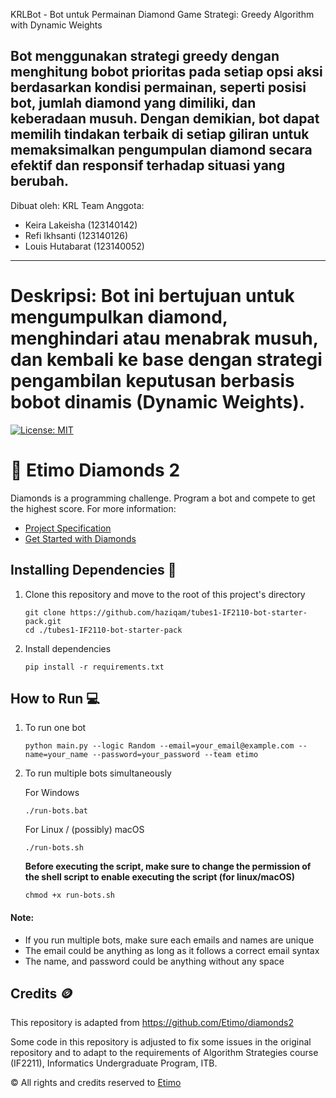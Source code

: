  KRLBot - Bot untuk Permainan Diamond Game
 Strategi: Greedy Algorithm with Dynamic Weights

 Bot menggunakan strategi greedy dengan menghitung bobot prioritas pada setiap opsi aksi berdasarkan kondisi permainan, seperti posisi bot, jumlah diamond yang dimiliki, dan keberadaan musuh. Dengan demikian, bot dapat memilih tindakan terbaik di setiap giliran untuk memaksimalkan pengumpulan diamond secara efektif dan responsif terhadap situasi yang berubah.
 -----------------------------------------------------------
Dibuat oleh: KRL Team
 Anggota:
 - Keira Lakeisha (123140142)
 - Refi Ikhsanti (123140126)
 - Louis Hutabarat (123140052)
 ------------------------------------------------------------
 Deskripsi: Bot ini bertujuan untuk mengumpulkan diamond,
 menghindari atau menabrak musuh, dan kembali ke base
 dengan strategi pengambilan keputusan berbasis bobot dinamis (Dynamic Weights).
 ==============================================================

[![License: MIT](https://img.shields.io/badge/License-MIT-yellow.svg)](https://opensource.org/licenses/MIT)

# 💎 Etimo Diamonds 2

Diamonds is a programming challenge. Program a bot and compete to get the highest score. For more information:

-   [Project Specification](https://docs.google.com/document/d/13cbmMVXviyu8eKQ6heqgDzt4JNNMeAZO/edit)
-   [Get Started with Diamonds](https://docs.google.com/document/d/1L92Axb89yIkom0b24D350Z1QAr8rujvHof7-kXRAp7c/edit)

## Installing Dependencies 🔨

1. Clone this repository and move to the root of this project's directory

    ```
    git clone https://github.com/haziqam/tubes1-IF2110-bot-starter-pack.git
    cd ./tubes1-IF2110-bot-starter-pack
    ```

2. Install dependencies

    ```
    pip install -r requirements.txt
    ```

## How to Run 💻

1. To run one bot

    ```
    python main.py --logic Random --email=your_email@example.com --name=your_name --password=your_password --team etimo
    ```

2. To run multiple bots simultaneously

    For Windows

    ```
    ./run-bots.bat
    ```

    For Linux / (possibly) macOS

    ```
    ./run-bots.sh
    ```

    <b>Before executing the script, make sure to change the permission of the shell script to enable executing the script (for linux/macOS)</b>

    ```
    chmod +x run-bots.sh
    ```

#### Note:

-   If you run multiple bots, make sure each emails and names are unique
-   The email could be anything as long as it follows a correct email syntax
-   The name, and password could be anything without any space

## Credits 🪙

This repository is adapted from https://github.com/Etimo/diamonds2

Some code in this repository is adjusted to fix some issues in the original repository and to adapt to the requirements of Algorithm Strategies course (IF2211), Informatics Undergraduate Program, ITB.

©️ All rights and credits reserved to [Etimo](https://github.com/Etimo)
